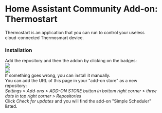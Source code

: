 # Home Assistant Community Add-on: Thermostart

Thermostart is an application that you can run to control your
useless cloud-connected Thermosmart device.

### Installation
Add the repository and then the addon by clicking on the badges:\
[<img src="https://my.home-assistant.io/badges/supervisor_add_addon_repository.svg">](https://my.home-assistant.io/redirect/supervisor_add_addon_repository/?repository_url=https%3A%2F%2Fgithub.com%2Fwichers%2Faddon-thermostart) \
[<img src="https://my.home-assistant.io/badges/supervisor_addon.svg">](https://my.home-assistant.io/redirect/supervisor_addon/?addon=thermostart) \
If something goes wrong, you can install it manually.\
You can add the URL of this page in your "add-on store" as a new repository:\
*Settings > Add-ons > ADD-ON STORE button in bottom right corner >  three dots in top right corner > Repositories*\
Click *Check for updates* and you will find the add-on "Simple Scheduler" listed.
